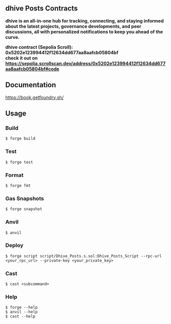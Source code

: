 ## dhive Posts Contracts

**dhive is an all-in-one hub for tracking, connecting, and staying informed about the latest projects, governance developments, and peer discussions, all with personalized notifications to keep you ahead of the curve.**

**dhive contract (Sepolia Scroll): 0x5202e123994412f12634dd677aa8aafcb05804bf<br>check it out on https://sepolia.scrollscan.dev/address/0x5202e123994412f12634dd677aa8aafcb05804bf#code**

## Documentation

https://book.getfoundry.sh/

## Usage

### Build

```shell
$ forge build
```

### Test

```shell
$ forge test
```

### Format

```shell
$ forge fmt
```

### Gas Snapshots

```shell
$ forge snapshot
```

### Anvil

```shell
$ anvil
```

### Deploy

```shell
$ forge script script/Dhive_Posts.s.sol:Dhive_Posts_Script --rpc-url <your_rpc_url> --private-key <your_private_key>
```

### Cast

```shell
$ cast <subcommand>
```

### Help

```shell
$ forge --help
$ anvil --help
$ cast --help
```
